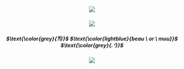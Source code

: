 <h5 align="center">
<img src="https://i.postimg.cc/j2yZ25w7/Untitled10.png"/>
</h5>  


<h4 align="center">

</h4> 
<h5 align="center">
<img src="https://i.postimg.cc/RV9V3B3T/Untitled3.png"/>
</h5>  
<h4 align="center">

<h5 align="center">
$\text{\color{grey}{𐙚}}$ $\text{\color{lightblue}{beau \ or \ muu}}$  $\text{\color{grey}{.ᐟ}}$
</h4> 

<h5 align="center">
<img src="https://i.postimg.cc/tJvSHb8H/Untitled6.png"/>
</h5>  
